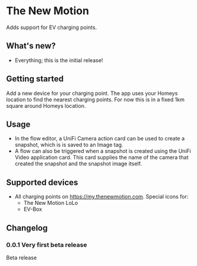 # The New Motion

Adds support for EV charging points.

## What's new?
* Everything; this is the initial release!

## Getting started
Add a new device for your charging point. The app uses your Homeys location to find the nearest charging points. For now this is in a fixed 1km square around Homeys location.

## Usage
* In the flow editor, a UniFi Camera action card can be used to create a snapshot, which is is saved to an Image tag.
* A flow can also be triggered when a snapshot is created using the UniFi Video application card. This card supplies the name of the camera that created the snapshot and the snapshot image itself.

## Supported devices
* All charging points on https://my.thenewmotion.com. Special icons for:
    * The New Motion LoLo
    * EV-Box

## Changelog

### 0.0.1 Very first beta release
Beta release